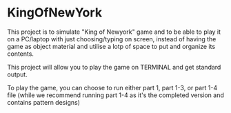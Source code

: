 # KingOfNewYork

This project is to simulate "King of Newyork" game and to be able to play it on a PC/laptop with just choosing/typing on screen, instead of having the game as object material and utilise a lotp of space to put and organize its contents.  

This project will allow you to play the game on TERMINAL and get standard output.

To play the game, you can choose to run either part 1, part 1-3, or part 1-4 file (while we recommend running part 1-4 as it's the completed version and contains pattern designs)